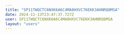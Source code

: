 ```yaml
---
title: "SP11TWQCTC6NXK6A6C4MA0HXVC76EKK3AHNRQ8MSA"
date: 2024-11-13T23:47:37.727Z
user: SP11TWQCTC6NXK6A6C4MA0HXVC76EKK3AHNRQ8MSA
layout: "users"
---
```

    